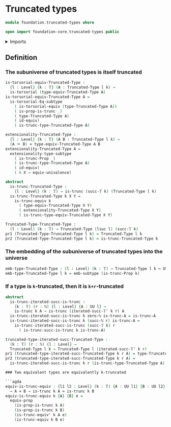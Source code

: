 # Truncated types

```agda
module foundation.truncated-types where

open import foundation-core.truncated-types public
```

<details><summary>Imports</summary>

```agda
open import elementary-number-theory.natural-numbers

open import foundation.dependent-pair-types
open import foundation.subtype-identity-principle
open import foundation.truncation-levels
open import foundation.univalence
open import foundation.universe-levels
open import foundation.propositions

open import foundation-core.embeddings
open import foundation-core.equivalences
open import foundation-core.identity-types
open import foundation-core.subtypes
open import foundation-core.torsorial-type-families
open import foundation-core.truncated-types public
```

</details>

## Definition

### The subuniverse of truncated types is itself truncated

```agda
is-torsorial-equiv-Truncated-Type :
  {l : Level} {k : 𝕋} (A : Truncated-Type l k) →
  is-torsorial (type-equiv-Truncated-Type A)
is-torsorial-equiv-Truncated-Type A =
  is-torsorial-Eq-subtype
    ( is-torsorial-equiv (type-Truncated-Type A))
    ( is-prop-is-trunc _)
    ( type-Truncated-Type A)
    ( id-equiv)
    ( is-trunc-type-Truncated-Type A)

extensionality-Truncated-Type :
  {l : Level} {k : 𝕋} (A B : Truncated-Type l k) →
  (A ＝ B) ≃ type-equiv-Truncated-Type A B
extensionality-Truncated-Type A =
  extensionality-type-subtype
    ( is-trunc-Prop _)
    ( is-trunc-type-Truncated-Type A)
    ( id-equiv)
    ( λ X → equiv-univalence)

abstract
  is-trunc-Truncated-Type :
    {l : Level} (k : 𝕋) → is-trunc (succ-𝕋 k) (Truncated-Type l k)
  is-trunc-Truncated-Type k X Y =
    is-trunc-equiv k
      ( type-equiv-Truncated-Type X Y)
      ( extensionality-Truncated-Type X Y)
      ( is-trunc-type-equiv-Truncated-Type X Y)

Truncated-Type-Truncated-Type :
  (l : Level) (k : 𝕋) → Truncated-Type (lsuc l) (succ-𝕋 k)
pr1 (Truncated-Type-Truncated-Type l k) = Truncated-Type l k
pr2 (Truncated-Type-Truncated-Type l k) = is-trunc-Truncated-Type k
```

### The embedding of the subuniverse of truncated types into the universe

```agda
emb-type-Truncated-Type : (l : Level) (k : 𝕋) → Truncated-Type l k ↪ UU l
emb-type-Truncated-Type l k = emb-subtype (is-trunc-Prop k)
```

### If a type is `k`-truncated, then it is `k+r`-truncated

```agda
abstract
  is-trunc-iterated-succ-is-trunc :
    (k : 𝕋) (r : ℕ) {l : Level} {A : UU l} →
    is-trunc k A → is-trunc (iterated-succ-𝕋' k r) A
  is-trunc-iterated-succ-is-trunc k zero-ℕ is-trunc-A = is-trunc-A
  is-trunc-iterated-succ-is-trunc k (succ-ℕ r) is-trunc-A =
    is-trunc-iterated-succ-is-trunc (succ-𝕋 k) r
      ( is-trunc-succ-is-trunc k is-trunc-A)

truncated-type-iterated-succ-Truncated-Type :
  (k : 𝕋) (r : ℕ) {l : Level} →
  Truncated-Type l k → Truncated-Type l (iterated-succ-𝕋' k r)
pr1 (truncated-type-iterated-succ-Truncated-Type k r A) = type-Truncated-Type A
pr2 (truncated-type-iterated-succ-Truncated-Type k r A) =
  is-trunc-iterated-succ-is-trunc k r (is-trunc-type-Truncated-Type A)

### Two equivalent types are equivalently k-truncated

```agda
equiv-is-trunc-equiv : {l1 l2 : Level} (k : 𝕋) {A : UU l1} {B : UU l2}
  → A ≃ B → is-trunc k A ≃ is-trunc k B
equiv-is-trunc-equiv k {A} {B} e =
  equiv-prop
    (is-prop-is-trunc k A)
    (is-prop-is-trunc k B)
    (is-trunc-equiv' k A e)
    (is-trunc-equiv k B e)
```
